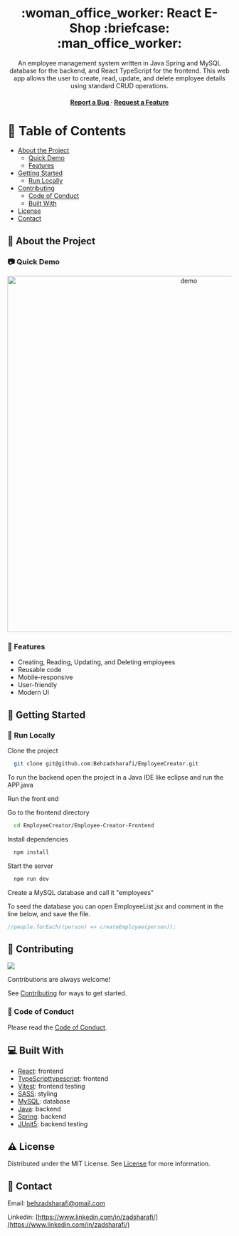 <div align='center'>

<h1> :woman_office_worker: React E-Shop :briefcase: :man_office_worker: </h1>
<p>An employee management system written in Java Spring and MySQL database for the backend, and React TypeScript for the frontend. This web app allows the user to create, read, update, and delete employee details using standard CRUD operations.</p>

<h4>  <a href="https://github.com/Behzadsharafi/EmployeeCreator/issues"> Report a Bug </a> <span> · </span> <a href="https://github.com/Behzadsharafi/EmployeeCreator/issues"> Request a Feature </a> </h4>

</div>

# :notebook_with_decorative_cover: Table of Contents

- [About the Project](#star2-about-the-project)
  - [Quick Demo](#camera-quick-demo)
  - [Features](#dart-features)
- [Getting Started](#toolbox-getting-started)
  - [Run Locally](#running-run-locally)
- [Contributing](#wave-contributing)
  - [Code of Conduct](#scroll-code-of-conduct)
  - [Built With](#computer-built-with)
- [License](#warning-license)
- [Contact](#handshake-contact)

## :star2: About the Project

### :camera: Quick Demo

<div align="center"> <a href="#"><img src="/src/assets/demo.gif" alt='demo' width='800'/></a> </div>

### :dart: Features

- Creating, Reading, Updating, and Deleting employees
- Reusable code
- Mobile-responsive
- User-friendly
- Modern UI

## :toolbox: Getting Started

### :running: Run Locally

Clone the project

```bash
  git clone git@github.com:Behzadsharafi/EmployeeCreator.git
```

To run the backend open the project in a Java IDE like eclipse and run the APP.java

Run the front end

Go to the frontend directory

```bash
  cd EmployeeCreator/Employee-Creator-Frontend
```

Install dependencies

```bash
  npm install
```

Start the server

```bash
  npm run dev
```

Create a MySQL database and call it "employees"

To seed the database you can open EmployeeList.jsx and comment in the line below, and save the file.

```jsx
//people.forEach((person) => createEmployee(person));
```

## :wave: Contributing

<a href="https://github.com/Behzadsharafi/EmployeeCreator/graphs/contributors"> <img src="https://contrib.rocks/image?repo=Louis3797/awesome-readme-template" /> </a>

Contributions are always welcome!

See [Contributing](https://github.com/Behzadsharafi/EmployeeCreator/blob/master/CONTRIBUTING.md) for ways to get started.

### :scroll: Code of Conduct

Please read the [Code of Conduct](https://github.com/Behzadsharafi/EmployeeCreator/blob/master/CODE_OF_CONDUCT.md).

## :computer: Built With

- [React](https://react.dev/): frontend
- [TypeScripttypescript](https://www.typescriptlang.org/): frontend
- [Vitest](https://vitest.dev/): frontend testing
- [SASS](https://sass-lang.com/): styling
- [MySQL](https://www.mysql.com/): database
- [Java](https://www.java.com/en/): backend
- [Spring](https://spring.io/): backend
- [JUnit5](https://junit.org/junit5/): backend testing

## :warning: License

Distributed under the MIT License. See [License](https://github.com/Behzadsharafi/EmployeeCreator/blob/master/LICENSE) for more information.

## :handshake: Contact

Email: behzadsharafi@gmail.com

Linkedin: [https://www.linkedin.com/in/zadsharafi/](https://www.linkedin.com/in/zadsharafi/)
